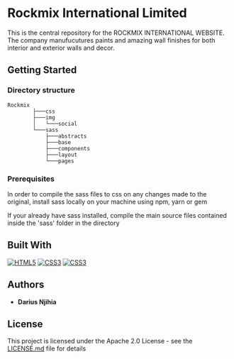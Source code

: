 # Rockmix International Limited

This is the central repository for the ROCKMIX INTERNATIONAL WEBSITE. The company manufucutures paints and amazing wall finishes for both interior and exterior walls and decor. 

## Getting Started

### Directory structure

    Rockmix
            ├───css
            ├───img
            │   └───social
            └───sass
                ├───abstracts
                ├───base
                ├───components
                ├───layout
                └───pages



### Prerequisites
In order to compile the sass files to css on any changes made to the original, install sass locally on your machine using npm, yarn or gem  

If your already have sass installed, compile the main source files contained inside the 'sass' folder in the directory

## Built With

[![HTML5](http://mycyberuniverse.com/public-files/images/logos/HTML5.png)]()
[![CSS3](http://mycyberuniverse.com/public-files/images/logos/CSS3.png)]()
[![CSS3](https://github.com/kihuha/Rockmix/blob/version-1.1/img/amp.png)]()

## Authors

* **Darius Njihia**

## License

This project is licensed under the Apache 2.0 License - see the [LICENSE.md](LICENSE.md) file for details